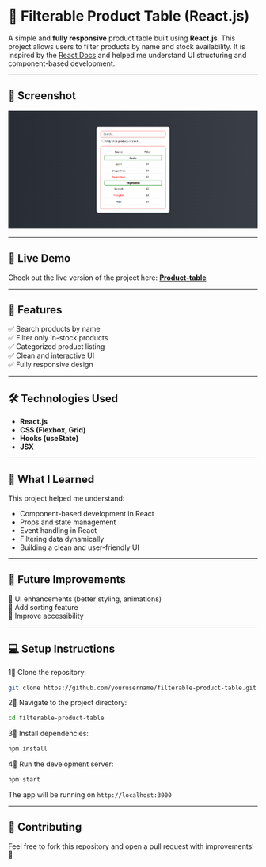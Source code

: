 # 🛒 Filterable Product Table (React.js)

A simple and **fully responsive** product table built using **React.js**. This project allows users to filter products by name and stock availability. It is inspired by the [React Docs](https://react.dev/) and helped me understand UI structuring and component-based development.

---

## 📸 Screenshot
![Product Table UI](image/image.png)

---

## 🚀 Live Demo

Check out the live version of the project here: **[Product-table](https://product-table-gamma.vercel.app/)**  

---

## 🎯 Features
✅ Search products by name  
✅ Filter only in-stock products  
✅ Categorized product listing  
✅ Clean and interactive UI  
✅ Fully responsive design  

---

## 🛠 Technologies Used
- **React.js**
- **CSS (Flexbox, Grid)**
- **Hooks (useState)**
- **JSX**
  
---

## 📖 What I Learned  
This project helped me understand:  
- Component-based development in React  
- Props and state management  
- Event handling in React  
- Filtering data dynamically  
- Building a clean and user-friendly UI  

---

## 🚧 Future Improvements  
🔹 UI enhancements (better styling, animations)  
🔹 Add sorting feature  
🔹 Improve accessibility  

---

## 💻 Setup Instructions

1⃣ Clone the repository:

```bash
git clone https://github.com/yourusername/filterable-product-table.git
```

2⃣ Navigate to the project directory:

```bash
cd filterable-product-table
```

3⃣ Install dependencies:

```bash
npm install
```

4⃣ Run the development server:

```bash
npm start
```

The app will be running on `http://localhost:3000`

---

## 🎯 Contributing

Feel free to fork this repository and open a pull request with improvements! 🚀
